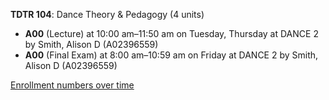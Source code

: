 **TDTR 104**: Dance Theory & Pedagogy (4 units)

- **A00** (Lecture) at 10:00 am–11:50 am on Tuesday, Thursday at DANCE 2 by Smith, Alison D (A02396559)
- **A00** (Final Exam) at 8:00 am–10:59 am on Friday at DANCE 2 by Smith, Alison D (A02396559)

[Enrollment numbers over time](./TDTR104.tsv)
